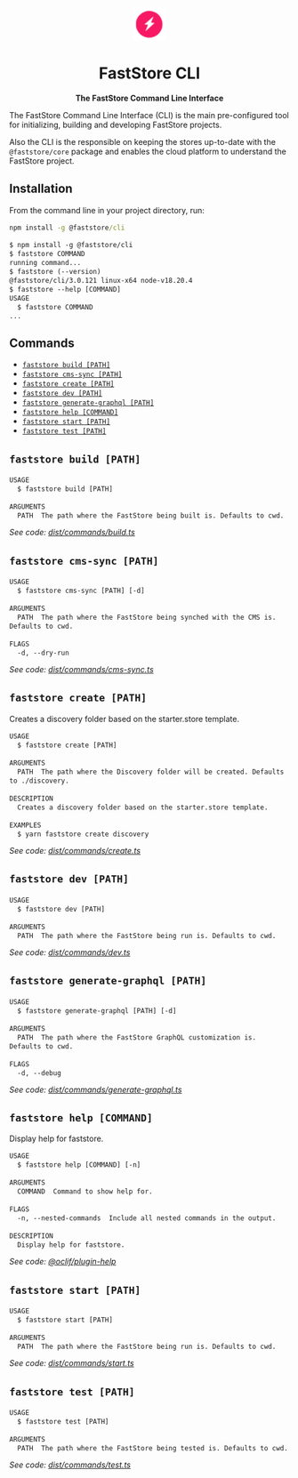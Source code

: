 <p align="center">
  <a href="https://faststore.dev">
    <img alt="Faststore" src="../ui/static/logo.png" width="60" />
  </a>
</p>
<h1 align="center">
  FastStore CLI
</h1>
<p align="center">
  <strong>
    The FastStore Command Line Interface
  </strong>
</p>

The FastStore Command Line Interface (CLI) is the main pre-configured tool for initializing, building and developing FastStore projects.

Also the CLI is the responsible on keeping the stores up-to-date with the `@faststore/core` package and enables the cloud platform to understand the FastStore project.

## Installation

From the command line in your project directory, run:

```cmd
npm install -g @faststore/cli
```

<!-- usage -->
```sh-session
$ npm install -g @faststore/cli
$ faststore COMMAND
running command...
$ faststore (--version)
@faststore/cli/3.0.121 linux-x64 node-v18.20.4
$ faststore --help [COMMAND]
USAGE
  $ faststore COMMAND
...
```
<!-- usagestop -->

## Commands

<!-- commands -->
* [`faststore build [PATH]`](#faststore-build-path)
* [`faststore cms-sync [PATH]`](#faststore-cms-sync-path)
* [`faststore create [PATH]`](#faststore-create-path)
* [`faststore dev [PATH]`](#faststore-dev-path)
* [`faststore generate-graphql [PATH]`](#faststore-generate-graphql-path)
* [`faststore help [COMMAND]`](#faststore-help-command)
* [`faststore start [PATH]`](#faststore-start-path)
* [`faststore test [PATH]`](#faststore-test-path)

## `faststore build [PATH]`

```
USAGE
  $ faststore build [PATH]

ARGUMENTS
  PATH  The path where the FastStore being built is. Defaults to cwd.
```

_See code: [dist/commands/build.ts](https://github.com/vtex/faststore/blob/v3.0.121/dist/commands/build.ts)_

## `faststore cms-sync [PATH]`

```
USAGE
  $ faststore cms-sync [PATH] [-d]

ARGUMENTS
  PATH  The path where the FastStore being synched with the CMS is. Defaults to cwd.

FLAGS
  -d, --dry-run
```

_See code: [dist/commands/cms-sync.ts](https://github.com/vtex/faststore/blob/v3.0.121/dist/commands/cms-sync.ts)_

## `faststore create [PATH]`

Creates a discovery folder based on the starter.store template.

```
USAGE
  $ faststore create [PATH]

ARGUMENTS
  PATH  The path where the Discovery folder will be created. Defaults to ./discovery.

DESCRIPTION
  Creates a discovery folder based on the starter.store template.

EXAMPLES
  $ yarn faststore create discovery
```

_See code: [dist/commands/create.ts](https://github.com/vtex/faststore/blob/v3.0.121/dist/commands/create.ts)_

## `faststore dev [PATH]`

```
USAGE
  $ faststore dev [PATH]

ARGUMENTS
  PATH  The path where the FastStore being run is. Defaults to cwd.
```

_See code: [dist/commands/dev.ts](https://github.com/vtex/faststore/blob/v3.0.121/dist/commands/dev.ts)_

## `faststore generate-graphql [PATH]`

```
USAGE
  $ faststore generate-graphql [PATH] [-d]

ARGUMENTS
  PATH  The path where the FastStore GraphQL customization is. Defaults to cwd.

FLAGS
  -d, --debug
```

_See code: [dist/commands/generate-graphql.ts](https://github.com/vtex/faststore/blob/v3.0.121/dist/commands/generate-graphql.ts)_

## `faststore help [COMMAND]`

Display help for faststore.

```
USAGE
  $ faststore help [COMMAND] [-n]

ARGUMENTS
  COMMAND  Command to show help for.

FLAGS
  -n, --nested-commands  Include all nested commands in the output.

DESCRIPTION
  Display help for faststore.
```

_See code: [@oclif/plugin-help](https://github.com/oclif/plugin-help/blob/v5.1.22/src/commands/help.ts)_

## `faststore start [PATH]`

```
USAGE
  $ faststore start [PATH]

ARGUMENTS
  PATH  The path where the FastStore being run is. Defaults to cwd.
```

_See code: [dist/commands/start.ts](https://github.com/vtex/faststore/blob/v3.0.121/dist/commands/start.ts)_

## `faststore test [PATH]`

```
USAGE
  $ faststore test [PATH]

ARGUMENTS
  PATH  The path where the FastStore being tested is. Defaults to cwd.
```

_See code: [dist/commands/test.ts](https://github.com/vtex/faststore/blob/v3.0.121/dist/commands/test.ts)_
<!-- commandsstop -->
